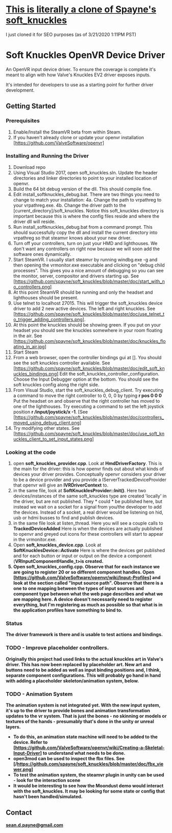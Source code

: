 # [This is literally a clone of Spayne's soft_knuckles](https://github.com/spayne/soft_knuckles)
I just cloned it for SEO purposes
(as of 3/21/2020 1:11PM PST)

# Soft Knuckles OpenVR Device Driver

An OpenVR input device driver.  To ensure the coverage is complete it's meant to align with how Valve's Knuckles EV2 driver exposes inputs.

It's intended for developers to use as a starting point for further driver development.


## Getting Started

### Prerequisites

1. Enable/Install the SteamVR beta from within Steam.
2. If you haven't already clone or update your openvr installation [https://github.com/ValveSoftware/openvr]


### Installing and Running the Driver

1. Download repo
2. Using Visual Studio 2017, open soft_knuckles.sln.  Update the header directories and linker directories to point to your installed location of openvr.
3. Build the 64 bit debug version of the dll.  This should compile fine.
4. Edit install_softknuckles_debug.bat.  There are two things you need to change to match your installation:  4a. Change the path to vrpathreg to your vrpathreg.exe. 4b. Change the driver path to the [current_directory]/soft_knuckles.  Notice this soft_knuckles directory is important because this is where the config files reside and where the driver dll will reside.
5. Run install_softknuckles_debug.bat from a command prompt.  This should successfully copy the dll and install the current directory into vrpathreg so that steamvr knows about your new driver.
6. Turn off your controllers, turn on just your HMD and lighthouses.   We don't want any controllers on right now because we will soon add the software ones dynamically.
7. Start SteamVR.  I usually start steamvr by running windbg.exe -g and then opening the vrmonitor.exe executable and clicking on "debug child processes".  This gives you a nice amount of debugging so you can see the monitor, server, compositor and drivers starting up. See [https://github.com/spayne/soft_knuckles/blob/master/doc/start_with_no_controllers.png]
8. At this point SteamVR should be running and only the headset and lighthouses should be present.
9. Use telnet to localhost 27015. This will trigger the soft_knuckles device driver to add 2 new active devices.  The left and right knuckles. See [https://github.com/spayne/soft_knuckles/blob/master/doc/use_telnet_to_trigger_adding_controllers.png].
10. At this point the knuckles should be showing green.  If you put on your headset you should see the knuckles somewhere in your room floating in the air. See [https://github.com/spayne/soft_knuckles/blob/master/doc/knuckles_floating_in_air.jpg] 
11. Start Steam 
12. From a web browser, open the controller bindings gui at [].  You should see the soft knuckles controller available.  See [https://github.com/spayne/soft_knuckles/blob/master/doc/edit_soft_knuckles_bindings.png] Edit the soft_knuckles_controller_configuration. Choose the Input Debugger option at the bottom.  You should see the soft knuckles config along the right side.  
13. From Visual Studio, start the soft_knuckles_debug_client.  Try executing a command to move the right controller to 0, 0, 0 by typing <b>r pos 0 0 0</b> Put the headset on and observe that the right controller has moved to one of the lighthouses.  Try executing a command to set the left joystick position <b>r /input/joystick/x -1</b>. [See [https://github.com/spayne/soft_knuckles/blob/master/doc/controllers_moved_using_debug_client.png] 
14. Try modifying other states. See [https://github.com/spayne/soft_knuckles/blob/master/doc/use_soft_knuckles_client_to_set_input_states.png]

### Looking at the code
1. open <b>soft_knuckles_provider.cpp</b>.  Look at <b>HmdDriverFactory</b>.  This is the main for the driver: this is how openvr finds out about what kinds of devices your driver provides.  Conceptually openvr considers your driver to be a device provider and you provide a  IServerTrackedDeviceProvider that openvr will give an <b> IVRDriverContext</b> to.
2. in the same file, look at <b>SoftKnucklesProvider::Init()</b>.  Here two devices/instances of the same soft_knuckles type are created 'locally' in the driver, but are not published.  They * could * be published here, but instead we wait on a socket for a signal from you/the developer to add the devices.  Instead of a socket, a real driver would be listening on hid, usb or hdmi busses to find and publish devices.
3. in the same file look at listen_thread.  Here you will see a couple calls to <b>TrackedDeviceAdded</b> Here is when the devices are actually published to openvr and greyed out icons for these controllers will start to appear in the vrmonitor.exe.
4. Open <b>soft_knuckles_device.cpp</b>.   Look at <b>SoftKnucklesDevice::Activate</b> Here is where the devices get published and for each button or input or output on the device a component (<b>VRInputComponentHandle_t>is created.  
5. Open <b>soft_knuckles_config.cpp</b>.   Observe that for each instance we are going to register 20 or so different component handles.  Open [https://github.com/ValveSoftware/openvr/wiki/Input-Profiles] and look at the section called <b>"Input source path"</b>.  Observe that there is a one to one mapping between the types of input sources and component type between what the web page describes and what we are mapping here.  A device doesn't necessarily need to register everything, but I'm registering as much as possible so that what is in the application profiles have something to bind to.

### Status
The driver framework is there and is usable to test actions and bindings.   

### TODO - Improve placeholder controllers.
Originally this project had used links to the actual knuckles art in Valve's driver.  This has now been replaced by placeholder art.  New art and buttons need to be added as well as input binding positions and, I think, separate component configurations.  This will probably go hand in hand with adding a placeholder skeleton/animation system, below. 

### TODO - Animation System
The animation system is not integrated yet.  With the new input system, it's up to the driver to provide bones and animation transformation updates to the vr system.  That is just the bones - no skinning or models or textures of the hands - presumably that's done in the unity or unreal layers.
* To do this, an animation state machine will need to be added to the device.  Refer to [https://github.com/ValveSoftware/openvr/wiki/Creating-a-Skeletal-Input-Driver] to understand what needs to be done.
* <b>open3mod</b> can be used to inspect the fbx files.  See [/https://github.com/spayne/soft_knuckles/blob/master/doc/fbx_viewer.png]
* To test the animation system, the steamvr plugin in unity can be used - look for the interaction scene
* It would be interesting to see how the <b>Moondust</b> demo would interact with the soft_knuckles.   It may be looking for some state or config that hasn't been handled/simulated.

## Contact
sean.d.payne@gmail.com
